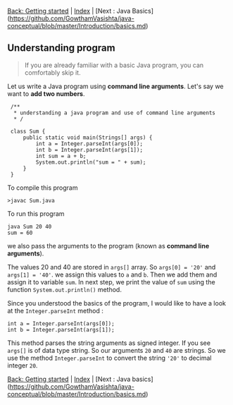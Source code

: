 [Back: Getting started](https://github.com/GowthamVasishta/java-conceptual/blob/master/Introduction/started.md) | [Index](https://github.com/GowthamVasishta/java-conceptual/tree/master/Introduction) | [Next : Java Basics] (https://github.com/GowthamVasishta/java-conceptual/blob/master/Introduction/basics.md)

## Understanding program
> If you are already familiar with a basic Java program, you can comfortably skip it.

Let us write a Java program using **command line arguments**. Let's say we want to **add two numbers**. 

     /**
      * understanding a java program and use of command line arguments
      * /
     
     class Sum {
	     public static void main(Strings[] args) {
		     int a = Integer.parseInt(args[0]);
		     int b = Integer.parseInt(args[1]);
		     int sum = a + b;
		     System.out.println("sum = " + sum);
		 }
     }
To compile this program

    >javac Sum.java
   
To run this program

    java Sum 20 40
    sum = 60
we also pass the arguments to the program (known as **command line arguments**).

The values 20 and 40 are stored in `args[]` array. So `args[0] = '20'` and `args[1] = '40'`. we assign this values to `a` and `b`. Then we add them and assign it to variable `sum`. In next step, we print the value of `sum` using the function `System.out.println()` method. 

Since you understood the basics of the program, I would like to have a look at the  `Integer.parseInt` method : 

    int a = Integer.parseInt(args[0]);
    int b = Integer.parseInt(args[1]);
 This method parses the string arguments as signed integer. If you see `args[]` is of data type string. So our arguments `20` and `40` are strings. So we use the method `Integer.parseInt` to convert the string `'20'` to decimal integer `20`. 


[Back: Getting started](https://github.com/GowthamVasishta/java-conceptual/blob/master/Introduction/started.md) | [Index](https://github.com/GowthamVasishta/java-conceptual/tree/master/Introduction) | [Next : Java basics] (https://github.com/GowthamVasishta/java-conceptual/blob/master/Introduction/basics.md)